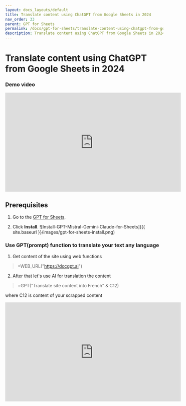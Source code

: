 ```yaml
---
layout: docs_layouts/default
title: Translate content using ChatGPT from Google Sheets in 2024
nav_order: 33
parent: GPT for Sheets
permalink: /docs/gpt-for-sheets/translate-content-using-chatgpt-from-google-sheets-in-2024
description: Translate content using ChatGPT from Google Sheets in 2024
---
```


# Translate content using ChatGPT from Google Sheets in 2024

### Demo video

<iframe width="560" height="315" src="https://www.youtube.com/embed/xZMA3DITtB8?si=xjLNmKK5ADm7eX8v" title="YouTube video player" frameborder="0" allow="accelerometer; autoplay; clipboard-write; encrypted-media; gyroscope; picture-in-picture; web-share" referrerpolicy="strict-origin-when-cross-origin" allowfullscreen></iframe>

## Prerequisites

1. Go to the [GPT for Sheets](https://workspace.google.com/u/0/marketplace/app/gpt_for_sheets_docs_forms_slides/466607203252).

2. Click **Install**. ![Install-GPT-Mistral-Gemini-Claude-for-Sheets]({{ site.baseurl }}/images/gpt-for-sheets-install.png)


### Use GPT(prompt) function to translate your text any language

1. Get content of the site using web functions
> =WEB_URL("https://docgpt.ai")

2. After that let's use AI for translation the content

> =GPT("Translate site content into French" & C12)

where C12 is content of your scrapped content

<iframe width="560" height="315" src="https://www.youtube.com/embed/V4IRVKBHJy4?si=3qoBVoXAddHTg7qR" title="How to use GPT for Sheets" frameborder="0" allow="accelerometer; autoplay; clipboard-write; encrypted-media; gyroscope; picture-in-picture; web-share" allowfullscreen></iframe>

